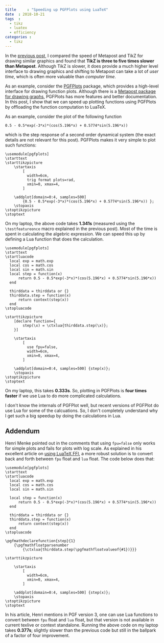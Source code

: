 ```yaml
---
title     : "Speeding up PGFPlots using LuaTeX"
date  : 2018-10-21
tags  :
  - tikz
  - luatex
  - efficiency
categories :
  - tikz
---
```


In the [previous post](../metapost-vs-tikz-speed), I compared the speed of
Metapost and TikZ for drawing similar graphics and found that **TikZ is three
to five times slower than Metapost**. Although TikZ is slower, it does provide
a much higher level interface to drawing graphics and shifting to Metapost can
take a lot of _user time_, which is often more valuable than _computer time_.

As an example, consider the [PGFPlots] package, which provides a high-level
interface for drawing function plots. Although there is a [Metapost package
for drawing
graphs](https://github.com/contextgarden/context-mirror/blob/beta/metapost/context/base/mpiv/mp-grap.mpiv), PGFPlots has more features and better documentation. In this post, I show that we can speed up plotting functions using PGFPlots by offloading the function computation to LuaTeX.

<!--more-->

As an example, consider the plot of the following function

```
0.5 - 0.5*exp(-3*x)*(cos(5.196*x) + 0.5774*sin(5.196*x))
```

which is the step response of a second order dynamical system (the exact
details are not relevant for this post). PGFPlots makes it very simple to plot
such functions:

<pre><code><span class="Identifier">\usemodule</span><span class="Delimiter">[</span><span class="Type">pgfplots</span><span class="Delimiter">]</span>
<span class="PreProc">\starttext</span>
<span class="Identifier">\starttikzpicture</span>
    <span class="Statement">\startaxis</span>
        [
          width=6cm,
          trig format plots=rad,
          xmin=0, xmax=4,
        ]

    <span class="Statement">\addplot</span>[domain=0:4, samples=500]
        {0.5 - 0.5*exp(-3*x)*(cos(5.196*x) + 0.5774*sin(5.196*x)) };
    <span class="Statement">\stopaxis</span>
<span class="Identifier">\stoptikzpicture</span>
<span class="PreProc">\stoptext</span>
</code></pre>

On my laptop, the above code takes **1.341s** (measured using the
`\testfeatureonce` macro explained in the previous post). Most of the time is
spent in calculating the algebric expression. We can speed this up by defining
a Lua function that does the calculation.

<pre><code><span class="Identifier">\usemodule</span><span class="Delimiter">[</span><span class="Type">pgfplots</span><span class="Delimiter">]</span>
<span class="PreProc">\starttext</span>
<span class="Identifier">\startluacode</span>
  <span class="Statement">local</span> exp = <span class="Identifier">math.exp</span>
  <span class="Statement">local</span> cos = <span class="Identifier">math.cos</span>
  <span class="Statement">local</span> sin = <span class="Identifier">math.sin</span>
  <span class="Statement">local</span> step = <span class="Function">function</span>(x)
      <span class="Statement">return</span> 0.5 - 0.5*exp(-3*x)*(cos(5.196*x) + 0.5774*sin(5.196*x))
  <span class="Function">end</span>

  thirddata = thirddata <span class="Operator">or</span> <span class="Structure">{}</span>
  thirddata.step = <span class="Function">function</span>(x)
      <span class="Statement">return</span> context(step(x))
  <span class="Function">end</span>
<span class="Identifier">\stopluacode</span>

<span class="Identifier">\starttikzpicture</span>
    [declare function={
        step(<span class="Statement">\x</span>) = <span class="Statement">\ctxlua</span>{thirddata.step(<span class="Statement">\x</span>)};
    }]

    <span class="Statement">\startaxis</span>
        [
          use fpu=false,
          width=6cm,
          xmin=0, xmax=4,
        ]

    <span class="Statement">\addplot</span>[domain=0:4, samples=500] {step(x)};
    <span class="Statement">\stopaxis</span>
<span class="Identifier">\stoptikzpicture</span>
<span class="PreProc">\stoptext</span>
</code></pre>

On my laptop, this takes **0.333s**. So, plotting in PGFPlots is **four times
faster** if we use Lua to do more complicated calculations. 

I don't know the internals of PGFPlot well, but recent versions of PGFPlot do
use Lua for some of the calcuations. So, I don't completely understand why I
get such a big speedup by doing the calculations in Lua. 

## Addendum

Henri Menke pointed out in the comments that using `fpu=false` only works for
simple plots and fails for plots with log scale. As explained in his excellent
article on [using LuaTeX
FFI](https://tug.org/TUGboat/tb39-1/tb121menke-ffi.pdf), a more robust
solution is to convert back and forth between `fpu` float and `lua` float. The
code below does that:

<pre><code><span class="Identifier">\usemodule</span><span class="Delimiter">[</span><span class="Type">pgfplots</span><span class="Delimiter">]</span>
<span class="PreProc">\starttext</span>
<span class="Identifier">\startluacode</span>
  <span class="Statement">local</span> exp = <span class="Identifier">math.exp</span>
  <span class="Statement">local</span> cos = <span class="Identifier">math.cos</span>
  <span class="Statement">local</span> sin = <span class="Identifier">math.sin</span>

  <span class="Statement">local</span> step = <span class="Function">function</span>(x)
      <span class="Statement">return</span> 0.5 - 0.5*exp(-3*x)*(cos(5.196*x) + 0.5774*sin(5.196*x))
  <span class="Function">end</span>

  thirddata = thirddata <span class="Operator">or</span> <span class="Structure">{}</span>
  thirddata.step = <span class="Function">function</span>(x)
      <span class="Statement">return</span> context(step(x))
  <span class="Function">end</span>
<span class="Identifier">\stopluacode</span>

<span class="Statement">\pgfmathdeclarefunction</span><span class="Delimiter">{</span>step<span class="Delimiter">}{</span>1<span class="Delimiter">}</span>
    <span class="Delimiter">{</span><span class="Statement">\pgfmathfloatparsenumber</span>
        <span class="Delimiter">{</span><span class="Statement">\ctxlua</span><span class="Delimiter">{</span>thirddata.step(<span class="Statement">\pgfmathfloatvalueof</span><span class="Delimiter">{</span>#1<span class="Delimiter">}</span>)<span class="Delimiter">}}}</span>

<span class="Identifier">\starttikzpicture</span>

    <span class="Statement">\startaxis</span>
        [
          width=6cm,
          xmin=0, xmax=4,
        ]

    <span class="Statement">\addplot</span>[domain=0:4, samples=500] {step(x)};
    <span class="Statement">\stopaxis</span>
<span class="Identifier">\stoptikzpicture</span>
<span class="PreProc">\stoptext</span>
</code></pre>

In his article, Henri mentions in PGF version 3, one can use Lua functions to
convert between `fpu` float and `lua` float, but that version is not available
in current texlive or context standalone. Running the above code on my laptop
takes **0.377s**; slightly slower than the previous code but still in the
ballpark of a factor of four improvement.


[PGFPlots]: https://ctan.org/pkg/pgfplots
